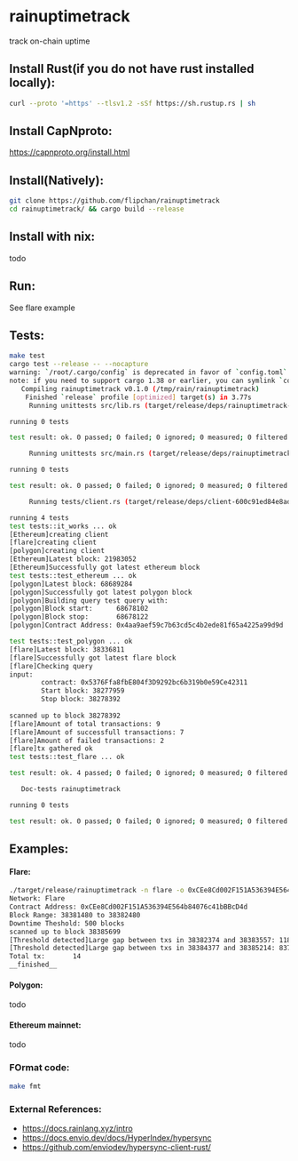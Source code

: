# rainuptimetrack
track on-chain uptime

## Install Rust(if you do not have rust installed locally):
```bash
curl --proto '=https' --tlsv1.2 -sSf https://sh.rustup.rs | sh
```

## Install CapNproto:
https://capnproto.org/install.html  


## Install(Natively):   
```bash
git clone https://github.com/flipchan/rainuptimetrack
cd rainuptimetrack/ && cargo build --release
```


## Install with nix:  
todo


## Run:  
See flare example

## Tests:  
```bash
make test
cargo test --release -- --nocapture 
warning: `/root/.cargo/config` is deprecated in favor of `config.toml`
note: if you need to support cargo 1.38 or earlier, you can symlink `config` to `config.toml`
   Compiling rainuptimetrack v0.1.0 (/tmp/rain/rainuptimetrack)
    Finished `release` profile [optimized] target(s) in 3.77s
     Running unittests src/lib.rs (target/release/deps/rainuptimetrack-609773e0416ab272)

running 0 tests

test result: ok. 0 passed; 0 failed; 0 ignored; 0 measured; 0 filtered out; finished in 0.00s

     Running unittests src/main.rs (target/release/deps/rainuptimetrack-0b7ce4d38b28c81a)

running 0 tests

test result: ok. 0 passed; 0 failed; 0 ignored; 0 measured; 0 filtered out; finished in 0.00s

     Running tests/client.rs (target/release/deps/client-600c91ed84e8ad5b)

running 4 tests
test tests::it_works ... ok
[Ethereum]creating client
[flare]creating client
[polygon]creating client
[Ethereum]Latest block: 21983052
[Ethereum]Successfully got latest ethereum block
test tests::test_ethereum ... ok
[polygon]Latest block: 68689284
[polygon]Successfully got latest polygon block
[polygon]Building query test query with:
[polygon]Block start:      68678102
[polygon]Block stop:       68678122
[polygon]Contract Address: 0x4aa9aef59c7b63cd5c4b2ede81f65a4225a99d9d

test tests::test_polygon ... ok
[flare]Latest block: 38336811
[flare]Successfully got latest flare block
[flare]Checking query
input: 
        contract: 0x5376Ffa8fbE804f3D9292bc6b319b0e59Ce42311
        Start block: 38277959
        Stop block: 38278392
  
scanned up to block 38278392
[flare]Amount of total transactions: 9 
[flare]Amount of successfull transactions: 7
[flare]Amount of failed transactions: 2
[flare]tx gathered ok
test tests::test_flare ... ok

test result: ok. 4 passed; 0 failed; 0 ignored; 0 measured; 0 filtered out; finished in 0.15s

   Doc-tests rainuptimetrack

running 0 tests

test result: ok. 0 passed; 0 failed; 0 ignored; 0 measured; 0 filtered out; finished in 0.00s
```

## Examples:   


#### Flare:  
```bash 
./target/release/rainuptimetrack -n flare -o 0xCEe8Cd002F151A536394E564b84076c41bBBcD4d -d 500 -b 38381480 38382480 
Network: Flare
Contract Address: 0xCEe8Cd002F151A536394E564b84076c41bBBcD4d
Block Range: 38381480 to 38382480
Downtime Theshold: 500 blocks
scanned up to block 38385699
[Threshold detected]Large gap between txs in 38382374 and 38383557: 1183 blocks
[Threshold detected]Large gap between txs in 38384377 and 38385214: 837 blocks
Total tx:       14
__finished__
```

#### Polygon:  
todo

#### Ethereum mainnet:  
todo

### FOrmat code:  
```bash
make fmt
```


### External References:  
-   https://docs.rainlang.xyz/intro
-   https://docs.envio.dev/docs/HyperIndex/hypersync
-   https://github.com/enviodev/hypersync-client-rust/   


